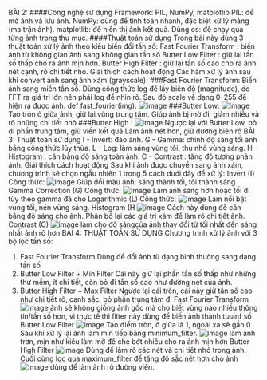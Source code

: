 BÀI 2:
####Công nghệ sử dụng
Framework: PIL, NumPy, matplotlib
	PIL: để mở ảnh và lưu ảnh.
	NumPy: dùng để tính toán nhanh, đặc biệt xử lý mảng (ma trận ảnh).
	matplotlib: để hiển thị ảnh kết quả.
	Dùng os: để chạy qua từng ảnh trong thư mục.
####Thuật toán sử dụng
Trong bài này dùng 3 thuật toán xử lý ảnh theo kiểu biến đổi tần số:
	Fast Fourier Transform : biến ảnh từ không gian ảnh sang không gian tần số
	Butter Low  Filter : giữ lại tần số thấp cho ra ảnh mịn hơn.
	Butter High  Filter : giữ lại tần số cao cho ra ảnh nét cạnh, rõ chi tiết nhỏ.
  Giải thích cách hoạt động
Các hàm xử lý ảnh sau khi convert ảnh sang ảnh xám (grayscale):
 ###Fast Fourier Transform:
Biến ảnh sang miền tần số. Dùng công thức log để lấy biên độ (magnitude), do FFT ra giá trị lớn nên phải log để nhìn rõ. Sau đó scale về dạng 0–255 để hiện ra được ảnh.
def fast_fourier(img):
   ![image](https://github.com/user-attachments/assets/b9d87c84-d031-407e-873c-f93319e89fa1)
 ###Butter Low:
	![image](https://github.com/user-attachments/assets/05f10d8c-7398-4d38-befe-645c4aa9b0a1)
 Tạo tròn ở giữa ảnh, giữ lại vùng trung tâm.
Giúp ảnh bị mờ đi, giảm nhiễu và rõ những chi tiết nhỏ
 ###Butter High  :
 ![image](https://github.com/user-attachments/assets/387d2237-f3d9-4742-85ed-640167e98b34)
	Ngược lại với Butter Low, bỏ đi phần trung tâm, giữ viền
 kết quả Làm ảnh nét hơn, giữ đường biên rõ
 BÀI 3:
  Thuật toán sử dụng
	I - Invert: đảo ảnh.
	G - Gamma: chỉnh độ sáng tối ảnh bằng công thức lũy thừa.
	L - Log: làm sáng vùng tối, thu nhỏ vùng sáng.
	H - Histogram : cân bằng độ sáng toàn ảnh.
	C - Contrast : tăng độ tương phản ảnh. Giải thích cách hoạt động
Sau khi ảnh được chuyển sang ảnh xám, chương trình sẽ chọn ngẫu nhiên 1 trong 5 cách dưới đây để xử lý:
Invert (I)
Công thức:
![image](https://github.com/user-attachments/assets/6a2d1c10-07e4-4669-9342-4ee64854a947)
 Giúp đổi màu ảnh: sáng thành tối, tối thành sáng
Gamma Correction (G)
Công thức:
![image](https://github.com/user-attachments/assets/7e03913a-2f83-4f38-be1b-a4cb99389eea)
 Làm ảnh sáng hơn hoặc tối đi tùy theo gamma đã cho
Logarithmic (L)
Công thức:
![image](https://github.com/user-attachments/assets/786aea70-dd09-43a4-ab99-dafd936b7e58)
 Làm nổi bật vùng tối, nén vùng sáng.
Histogram  (H
![image](https://github.com/user-attachments/assets/d4533517-213a-478e-8f73-535309cc64ef)
  Cách này dùng để cân bằng độ sáng cho ảnh.
 Phân bố lại các giá trị xám để làm rõ chi tiết ảnh.
Contrast (C)
![image](https://github.com/user-attachments/assets/0381542c-67eb-4b09-ad65-f1cbdbc13ece)
làm cho độ sángcủa ảnh thay đổi từ tối nhất đến sáng nhất ảnh rõ hơn
BÀI 4:
THUẬT TOÁN SỬ DỤNG
Chương trình xử lý ảnh với 3 bộ lọc tần số:
1. Fast Fourier Transform 
Dùng để đổi ảnh từ dạng bình thường sang dạng tần số 
2. Butter Low Filter + Min Filter
Cái này giữ lại phần tần số thấp như những thứ mềm, ít chi tiết, còn bỏ đi tần số cao như đường nét của ảnh.
3. Butter High Filter + Max Filter
Ngược lại cái trên, cái này giữ tần số cao như chi tiết rõ, cạnh sắc, bỏ phần trung tâm đi
 Fast Fourier Transform
![image](https://github.com/user-attachments/assets/bb7fbb4b-0d18-4dbd-95de-8fda388d8a45)
ảnh sẽ không giống ảnh gốc mà cho biết vùng nào nhiều thông tin/tần số hơn, vì thực tế thì filter này dừng để biến ảnh thành ttaanf số
Butter Low Filter
![image](https://github.com/user-attachments/assets/2ee42829-f422-4bbe-b772-7fe4552aaeb2)
	Tạo điểm tròn, ở giữa là 1, ngoài xa sẽ gần 0
	Sau khi xử lý lại ảnh làm mịn tiếp bằng minimum_filter.
![image](https://github.com/user-attachments/assets/c15655be-2453-42b6-8299-ac634a544853)
 làm ảnh trơn, mịn như kiểu làm mờ để che bớt nhiễu cho ra ảnh mịn hơn
 Butter High Filter
![image](https://github.com/user-attachments/assets/0e175f26-0cf4-4f5e-ad65-88fa94005a7f)
	Dùng để làm rõ các nét và chi tiết nhỏ trong ảnh.
	Cuối cùng lọc qua maximum_filter để tăng độ sắc nét hơn cho ảnh
![image](https://github.com/user-attachments/assets/64a15a6b-8047-4e39-9284-eeddd9c9b81b)
 dùng để làm ảnh rõ đường viền.







